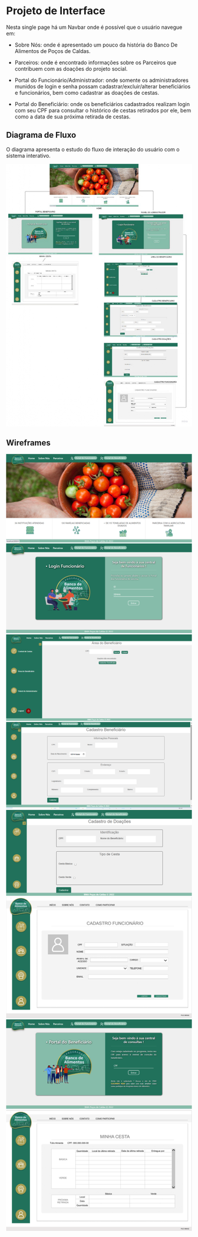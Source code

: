 
# Projeto de Interface



Nesta single page há um Navbar onde é possível que o usuário navegue em:

* Sobre Nós: onde é apresentado um pouco da história do Banco De Alimentos de Poços de Caldas. 

* Parceiros: onde é encontrado informações sobre os Parceiros que contribuem com as doações do projeto social. 

* Portal do Funcionário/Administrador: onde somente os administradores munidos de login e senha possam cadastrar/excluir/alterar beneficiários e funcionários, bem como cadastrar as doações de cestas. 

* Portal do Beneficiário: onde os beneficiários cadastrados realizam login com seu CPF para consultar o histórico de cestas retirados por ele, bem como a data de sua próxima retirada de cestas.


## Diagrama de Fluxo

O diagrama apresenta o estudo do fluxo de interação do usuário com o sistema interativo.

![Exemplo de Diagrama de Fluxo](img/UserflowBma.jpg)


## Wireframes

![Exemplo de Wireframe](img/Home.png)
![Exemplo de Wireframe](img/PainelAdministrador.png)
![Exemplo de Wireframe](img/CadastroBeneficiario.png)
![Exemplo de Wireframe](img/CadastroBeneficiario2.png)
![Exemplo de Wireframe](img/CadastroDoacoes.png)
![Exemplo de Wireframe](img/CadastroFuncionario.png)
![Exemplo de Wireframe](img/LoginBeneficiario.png)
![Exemplo de Wireframe](img/MinhaCesta.png)


